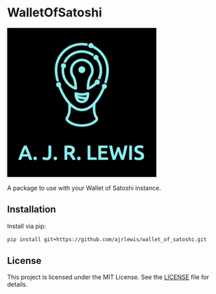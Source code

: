# WalletOfSatoshi

![My Project Logo](images/logo.png)

A package to use with your Wallet of Satoshi instance.

## Installation

Install via pip:

```bash
pip install git+https://github.com/ajrlewis/wallet_of_satoshi.git
```

## License

This project is licensed under the MIT License. See the [LICENSE](LICENSE) file for details.
